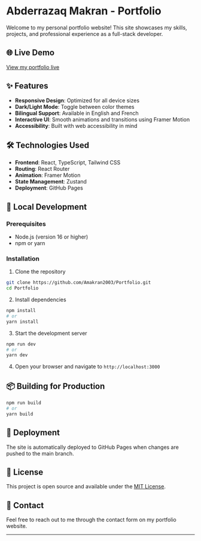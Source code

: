 # Abderrazaq Makran - Portfolio

Welcome to my personal portfolio website! This site showcases my skills, projects, and professional experience as a full-stack developer.

## 🌐 Live Demo

[View my portfolio live](https://amakran2003.github.io/Portfolio/)

## ✨ Features

- **Responsive Design**: Optimized for all device sizes
- **Dark/Light Mode**: Toggle between color themes
- **Bilingual Support**: Available in English and French
- **Interactive UI**: Smooth animations and transitions using Framer Motion
- **Accessibility**: Built with web accessibility in mind

## 🛠️ Technologies Used

- **Frontend**: React, TypeScript, Tailwind CSS
- **Routing**: React Router
- **Animation**: Framer Motion
- **State Management**: Zustand
- **Deployment**: GitHub Pages

## 🚀 Local Development

### Prerequisites

- Node.js (version 16 or higher)
- npm or yarn

### Installation

1. Clone the repository
```bash
git clone https://github.com/Amakran2003/Portfolio.git
cd Portfolio
```

2. Install dependencies
```bash
npm install
# or
yarn install
```

3. Start the development server
```bash
npm run dev
# or
yarn dev
```

4. Open your browser and navigate to `http://localhost:3000`

## 📦 Building for Production

```bash
npm run build
# or
yarn build
```

## 🚀 Deployment

The site is automatically deployed to GitHub Pages when changes are pushed to the main branch.

## 📄 License

This project is open source and available under the [MIT License](LICENSE).

## 📧 Contact

Feel free to reach out to me through the contact form on my portfolio website.

---

